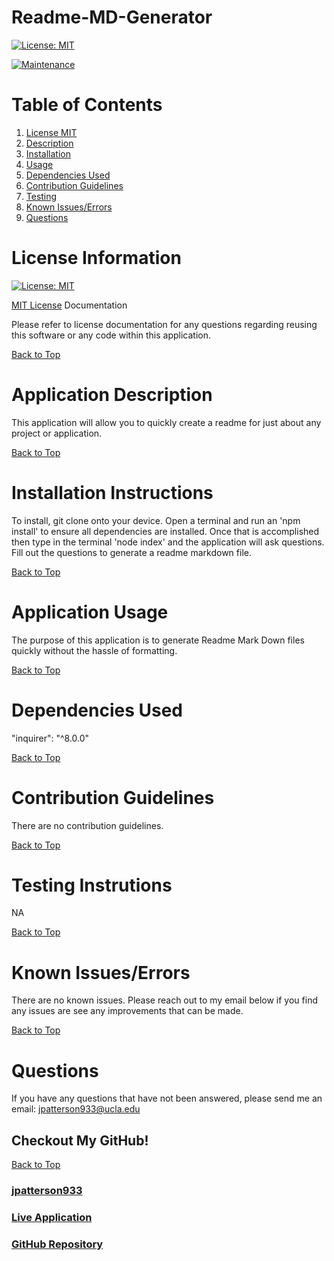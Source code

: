 # Readme-MD-Generator

[![License: MIT](https://img.shields.io/badge/License-MIT-yellow.svg)](https://opensource.org/licenses/MIT)

[![Maintenance](https://img.shields.io/badge/Maintained%3F-yes-green.svg)](https://GitHub.com/Naereen/StrapDown.js/graphs/commit-activity)

# Table of Contents
1. [License MIT](#license-information)
2. [Description](#application-description)
3. [Installation](#installation-instructions)
4. [Usage](#application-usage)
5. [Dependencies Used](#dependencies-used)
6. [Contribution Guidelines](#contribution-guidelines)
7. [Testing](#testing-instrutions)
8. [Known Issues/Errors](#known-issues/errors)
9. [Questions](#questions)

# License Information

[![License: MIT](https://img.shields.io/badge/License-MIT-yellow.svg)](https://opensource.org/licenses/MIT)

[MIT License](https://www.mit.edu/~amini/LICENSE.md) Documentation

Please refer to license documentation for any questions regarding reusing 
this software or any code within this application.

[Back to Top](#table-of-contents)

# Application Description

This application will allow you to quickly create a readme for just about any project or application.

[Back to Top](#table-of-contents)

# Installation Instructions

To install, git clone onto your device. Open a terminal and run an 'npm install' to ensure all dependencies are installed. Once that is accomplished then type in the terminal 'node index' and the application will ask questions. Fill out the questions to generate a readme markdown file.

[Back to Top](#table-of-contents)

# Application Usage

The purpose of this application is to generate Readme Mark Down files quickly without the hassle of formatting.

[Back to Top](#table-of-contents)

# Dependencies Used

   "inquirer": "^8.0.0"

[Back to Top](#table-of-contents)

# Contribution Guidelines

There are no contribution guidelines.

[Back to Top](#table-of-contents)

# Testing Instrutions

NA

[Back to Top](#table-of-contents)

# Known Issues/Errors

There are no known issues. Please reach out to my email below if you find any issues are see any improvements that can be made.

[Back to Top](#table-of-contents)

# Questions

If you have any questions that have not been answered, please send me an email: jpatterson933@ucla.edu

## Checkout My GitHub!

[Back to Top](#table-of-contents)

### [jpatterson933](https://github.com/jpatterson933)
### [Live Application](NA)
### [GitHub Repository](https://github.com/jpatterson933/readme-generator)